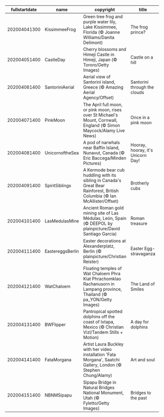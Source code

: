 |fullstartdate|name|copyright|title|image|
|--|--|--|--|--|
202004041300|KissimmeeFrog|Green tree frog and purple water lily, Lake Kissimmee, Florida (© Joanne Williams/Danita Delimont)|The frog prince?|![](/en-AU/2020/04/202004041300KissimmeeFrog.jpg)|
202004051400|CastleDay|Cherry blossoms and Himeji Castle in Himeji, Japan (© Tororo/Getty Images)|Castle on a hill|![](/en-AU/2020/04/202004051400CastleDay.jpg)|
202004061400|SantoriniAerial|Aerial view of Santorini island, Greece (© Amazing Aerial Agency/Offset)|Santorini through the clouds|![](/en-AU/2020/04/202004061400SantoriniAerial.jpg)|
202004071400|PinkMoon|The April full moon, or pink moon, rises over St Michael's Mount, Cornwall, England (© Simon Maycock/Alamy Live News)|Once in a pink moon|![](/en-AU/2020/04/202004071400PinkMoon.jpg)|
202004081400|UnicornoftheSea|A pod of narwhals near Baffin Island, Nunavut, Canada (© Eric Baccega/Minden Pictures)|Hooray, hooray, it's Unicorn Day!|![](/en-AU/2020/04/202004081400UnicornoftheSea.jpg)|
202004091400|SpiritSiblings|A Kermode bear cub huddling with its sibling in Canada's Great Bear Rainforest, British Columbia (© Ian McAllister/Offset)|Brotherly cubs|![](/en-AU/2020/04/202004091400SpiritSiblings.jpg)|
202004101400|LasMedulasMine|Ancient Roman gold mining site of Las Médulas, León, Spain (© DEEPOL by plainpicture/David Santiago Garcia)|Roman treasure|![](/en-AU/2020/04/202004101400LasMedulasMine.jpg)|
202004111400|EastereggsBerlin|Easter decorations at Alexanderplatz, Berlin (© plainpicture/Christian Reister)|Easter Egg-stravaganza|![](/en-AU/2020/04/202004111400EastereggsBerlin.jpg)|
202004121400|WatChaloem|Floating temples of Wat Chaloem Phra Kiat Phrachomklao Rachanusorn in Lampang province, Thailand (© pa_YON/Getty Images)|The Land of Smiles|![](/en-AU/2020/04/202004121400WatChaloem.jpg)|
202004131400|BWFlipper|Pantropical spotted dolphins off the coast of Ixtapa, Mexico (© Christian Vizl/Tandem Stills + Motion)|A day for dolphins|![](/en-AU/2020/04/202004131400BWFlipper.jpg)|
202004141400|FataMorgana|Artist Laura Buckley with her video installation 'Fata Morgana', Saatchi Gallery, London (© Stephen Chung/Alamy)|Art and soul|![](/en-AU/2020/04/202004141400FataMorgana.jpg)|
202004151400|NBNMSipapu|Sipapu Bridge in Natural Bridges National Monument, Utah (© Fyletto/Getty Images)|Bridges to the past|![](/en-AU/2020/04/202004151400NBNMSipapu.jpg)|
